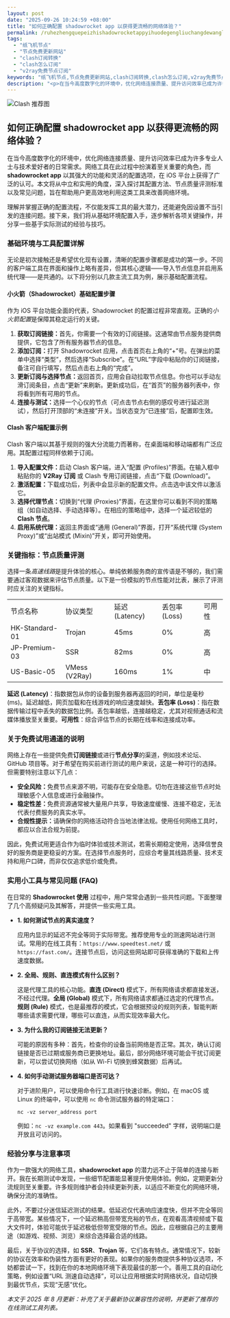 ```yaml
---
layout: post
date: "2025-09-26 10:24:59 +08:00"
title: "如何正确配置 shadowrocket app 以获得更流畅的网络体验？"
permalink: /ruhezhengquepeizhishadowrocketappyihuodegengliuchangdewangluotiyan/
tags:
  - "纸飞机节点"
  - "节点免费更新网站"
  - "clash订阅转换"
  - "clash怎么订阅"
  - "v2ray免费节点订阅"
keywords: "纸飞机节点,节点免费更新网站,clash订阅转换,clash怎么订阅,v2ray免费节点订阅"
description: "<p>在当今高度数字化的环境中，优化网络连接质量、提升访问效率已成为许多专业人士与技术爱好者的日常需求。网络工具在此过程中扮演着至关重要的角色，而 <strong>shadowrocket app</strong> 以其强大的功能和灵活的配置选项，在 iOS 平台上获得了广泛的认可。本文将从中立和实用的角度，深入探讨其配置方法、节点质量评测标准以及常见问题，旨在帮助用户更高效地利用这类工具来改善网络环境。</p>"
---
```


![Clash 推荐图](https://clashjd.github.io/assets/img/机场节点推荐.png)

## 如何正确配置 shadowrocket app 以获得更流畅的网络体验？

<p>在当今高度数字化的环境中，优化网络连接质量、提升访问效率已成为许多专业人士与技术爱好者的日常需求。网络工具在此过程中扮演着至关重要的角色，而 <strong>shadowrocket app</strong> 以其强大的功能和灵活的配置选项，在 iOS 平台上获得了广泛的认可。本文将从中立和实用的角度，深入探讨其配置方法、节点质量评测标准以及常见问题，旨在帮助用户更高效地利用这类工具来改善网络环境。</p>
<p>理解并掌握正确的配置流程，不仅能发挥工具的最大潜力，还能避免因设置不当引发的连接问题。接下来，我们将从基础环境配置入手，逐步解析各项关键操作，并分享一些基于实际测试的经验与技巧。</p>
<h3>基础环境与工具配置详解</h3>
<p>无论是初次接触还是希望优化现有设置，清晰的配置步骤都是成功的第一步。不同的客户端工具在界面和操作上略有差异，但其核心逻辑——导入节点信息并启用系统代理——是共通的。以下将分别以几款主流工具为例，展示基础配置流程。</p>
<h4>小火箭（Shadowrocket）基础配置步骤</h4>
<p>作为 iOS 平台功能全面的代表，Shadowrocket 的配置过程非常直观。正确的<em>小火箭配置</em>是保障其稳定运行的关键。</p>
<ol>
    <li><strong>获取订阅链接：</strong>首先，你需要一个有效的订阅链接。这通常由节点服务提供商提供，它包含了所有服务器节点的信息。</li>
    <li><strong>添加订阅：</strong>打开 Shadowrocket 应用，点击首页右上角的“+”号。在弹出的菜单中选择“类型”，然后选择“Subscribe”。在“URL”字段中粘贴你的订阅链接，备注可自行填写，然后点击右上角的“完成”。</li>
    <li><strong>更新订阅与选择节点：</strong>返回首页，应用会自动拉取节点信息。你也可以手动左滑订阅条目，点击“更新”来刷新。更新成功后，在“首页”的服务器列表中，你将看到所有可用的节点。</li>
    <li><strong>连接与测试：</strong>选择一个心仪的节点（可点击节点右侧的感叹号进行延迟测试），然后打开顶部的“未连接”开关。当状态变为“已连接”后，配置即生效。</li>
</ol>
<h4>Clash 客户端配置示例</h4>
<p>Clash 客户端以其基于规则的强大分流能力而著称，在桌面端和移动端都有广泛应用。其配置过程同样依赖于订阅。</p>
<ol>
    <li><strong>导入配置文件：</strong>启动 Clash 客户端，进入“配置 (Profiles)”界面。在输入框中粘贴你的 <strong>V2Ray 订阅</strong> 或 Clash 专用订阅链接，点击“下载 (Download)”。</li>
    <li><strong>激活配置：</strong>下载成功后，列表中会显示新的配置文件。点击选中该文件以激活它。</li>
    <li><strong>选择代理节点：</strong>切换到“代理 (Proxies)”界面，在这里你可以看到不同的策略组（如自动选择、手动选择等）。在相应的策略组中，选择一个延迟较低的 <strong>Clash 节点</strong>。</li>
    <li><strong>启用系统代理：</strong>返回主界面或“通用 (General)”界面，打开“系统代理 (System Proxy)”或“出站模式 (Mixin)”开关，即可开始使用。</li>
</ol>
<h3>关键指标：节点质量评测</h3>
<p>选择一条<em>高速线路</em>是提升体验的核心。单纯依赖服务商的宣传语是不够的，我们需要通过客观数据来评估节点质量。以下是一份模拟的节点性能对比表，展示了评测时应关注的关键指标。</p>
<table>
  <tr>
    <td>节点名称</td>
    <td>协议类型</td>
    <td>延迟 (Latency)</td>
    <td>丢包率 (Loss)</td>
    <td>可用性</td>
  </tr>
  <tr>
    <td>HK-Standard-01</td>
    <td>Trojan</td>
    <td>45ms</td>
    <td>0%</td>
    <td>高</td>
  </tr>
  <tr>
    <td>JP-Premium-03</td>
    <td>SSR</td>
    <td>82ms</td>
    <td>0%</td>
    <td>高</td>
  </tr>
  <tr>
    <td>US-Basic-05</td>
    <td>VMess (V2Ray)</td>
    <td>160ms</td>
    <td>1%</td>
    <td>中</td>
  </tr>
</table>
<p><strong>延迟 (Latency)</strong>：指数据包从你的设备到服务器再返回的时间，单位是毫秒 (ms)。延迟越低，网页加载和在线游戏的响应速度越快。<strong>丢包率 (Loss)</strong>：指在数据传输过程中丢失的数据包比例。丢包率越低，连接越稳定，尤其对视频通话和流媒体播放至关重要。<strong>可用性</strong>：综合评估节点的长期在线率和连接成功率。</p>
<h3>关于免费试用通道的说明</h3>
<p>网络上存在一些提供免费<strong>订阅链接</strong>或进行<strong>节点分享</strong>的渠道，例如技术论坛、GitHub 项目等。对于希望在购买前进行测试的用户来说，这是一种可行的选择。但需要特别注意以下几点：</p>
<ul>
    <li><strong>安全风险：</strong>免费节点来源不明，可能存在安全隐患。切勿在连接这些节点时处理敏感个人信息或进行金融操作。</li>
    <li><strong>稳定性差：</strong>免费资源通常被大量用户共享，导致速度缓慢、连接不稳定，无法代表付费服务的真实水平。</li>
    <li><strong>合规性提示：</strong>请确保你的网络活动符合当地法律法规。使用任何网络工具时，都应以合法合规为前提。</li>
</ul>
<p>因此，免费试用更适合作为临时体验或技术测试，若需长期稳定使用，选择信誉良好的服务商是更稳妥的方案。在选择节点服务时，应综合考量其线路质量、技术支持和用户口碑，而非仅仅追求低价或免费。</p>
<h3>实用小工具与常见问题 (FAQ)</h3>
<p>在日常的 <strong>Shadowrocket 使用</strong> 过程中，用户常常会遇到一些共性问题。下面整理了几个高频疑问及其解答，并提供一些实用工具。</p>
<ul>
    <li>
        <strong>1. 如何测试节点的真实速度？</strong>
        <p>应用内显示的延迟不完全等同于实际带宽。推荐使用专业的测速网站进行测试。常用的在线工具有：<code>https://www.speedtest.net/</code> 或 <code>https://fast.com/</code>。连接节点后，访问这些网站即可获得准确的下载和上传速度数据。</p>
    </li>
    <li>
        <strong>2. 全局、规则、直连模式有什么区别？</strong>
        <p>这是代理工具的核心功能。<strong>直连 (Direct)</strong> 模式下，所有网络请求都直接发送，不经过代理。<strong>全局 (Global)</strong> 模式下，所有网络请求都通过选定的代理节点。<strong>规则 (Rule)</strong> 模式，也是最推荐的模式，它会根据预设的规则列表，智能判断哪些请求需要代理，哪些可以直连，从而实现效率最大化。</p>
    </li>
    <li>
        <strong>3. 为什么我的订阅链接无法更新？</strong>
        <p>可能的原因有多种：首先，检查你的设备当前网络是否正常。其次，确认订阅链接是否已过期或服务商已更换地址。最后，部分网络环境可能会干扰订阅更新，可以尝试切换网络（如从 Wi-Fi 切换到蜂窝数据）后再试。</p>
    </li>
    <li>
        <strong>4. 如何手动测试服务器端口是否可达？</strong>
        <p>对于进阶用户，可以使用命令行工具进行快速诊断。例如，在 macOS 或 Linux 的终端中，可以使用 <code>nc</code> 命令测试服务器的特定端口：</p>
        <code>nc -vz server_address port</code>
        <p>例如：<code>nc -vz example.com 443</code>。如果看到 "succeeded" 字样，说明端口是开放且可访问的。</p>
    </li>
</ul>
<h3>经验分享与注意事项</h3>
<p>作为一款强大的网络工具，<strong>shadowrocket app</strong> 的潜力远不止于简单的连接与断开。我在长期测试中发现，一些细节配置能显著提升使用体验。例如，定期更新分流规则至关重要。许多规则维护者会持续更新列表，以适应不断变化的网络环境，确保分流的准确性。</p>
<p>此外，不要过分迷信延迟测试的结果。低延迟仅代表响应速度快，但并不完全等同于高带宽。某些情况下，一个延迟稍高但带宽充裕的节点，在观看高清视频或下载大文件时，体验可能优于延迟极低但带宽受限的节点。因此，应根据自己的主要用途（如游戏、视频、浏览）来综合选择最合适的线路。</p>
<p>最后，关于协议的选择，如 <strong>SSR</strong>、<strong>Trojan</strong> 等，它们各有特点。通常情况下，较新的协议在效率和伪装性方面有更好的表现。如果你的服务商提供多种协议选项，不妨都尝试一下，找到在你的本地网络环境下表现最佳的那一个。善用工具的自动化策略，例如设置“URL 测速自动选择”，可以让应用根据实时网络状况，自动切换到最优节点，实现“无感”优化。</p>
<p><em>本文于 2025 年 8 月更新：补充了关于最新协议兼容性的说明，并更新了推荐的在线测试工具列表。</em></p>
